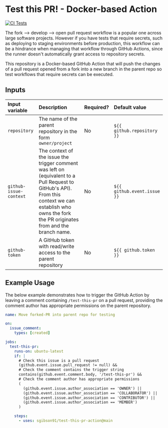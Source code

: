 # Test this PR! - Docker-based Action

[![CI Tests](https://github.com/sgibson91/test-this-pr-action/actions/workflows/ci.yml/badge.svg)](https://github.com/sgibson91/test-this-pr-action/actions/workflows/ci.yml)

The fork --> develop --> open pull request workflow is a popular one across large software projects.
However if you have tests that require secrets, such as deploying to staging environments before production, this workflow can be a hindrance when managing that workflow through GitHub Actions, since the runner doesn't automatically grant access to repository secrets.

This repository is a Docker-based GitHub Action that will push the changes of a pull request opened from a fork into a new branch in the parent repo so test workflows that require secrets can be executed.

## Inputs

| Input variable | Description | Required? | Default value |
| :--- | :--- | :--- | :--- |
| `repository` | The name of the parent repository in the form `owner/project` | No | `${{ github.repository }}` |
| `github-issue-context` | The context of the issue the trigger comment was left on (equivalent to a Pull Request to GitHub's API). From this context we can establish who owns the fork the PR originates from and the branch name. | No | `${{ github.event.issue }}` |
| `github-token` | A GitHub token with read/write access to the parent repository | No | `${{ github.token }}` |

## Example Usage

The below example demonstrates how to trigger the GitHub Action by leaving a comment containing `/test-this-pr` on a pull request, providing the comment author has appropriate permissions on the parent repository.

```yaml
name: Move forked-PR into parent repo for testing

on:
  issue_comment:
    types: [created]

jobs:
  test-this-pr:
    runs-on: ubuntu-latest
    if: |
      # Check this issue is a pull request
      (github.event.issue.pull_request != null) &&
      # Check the comment contains the trigger string
      contains(github.event.comment.body, '/test-this-pr') &&
      # Check the comment author has appropriate permissions
      (
        (github.event.issue.author_association == 'OWNER') ||
        (github.event.issue.author_association == 'COLLABORATOR') ||
        (github.event.issue.author_association == 'CONTRIBUTOR') ||
        (github.event.issue.author_association == 'MEMBER')
      )

    steps:
      - uses: sgibson91/test-this-pr-action@main
```
